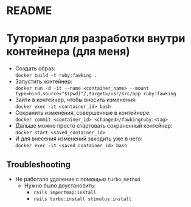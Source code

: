 # README
# Туториал для разработки внутри контейнера (для меня) 
- Создать образ: \
`docker build -t ruby:fawking .`
- Запустить контейнер: \
`docker run -d -it --name <container_name> --mount type=bind,source="$(pwd)"/,target=/usr/src/app ruby:fawking`
- Зайти в контейнер, чтобы вносить изменения: \
`docker exec -it <container_id> bash`
- Сохранить изменения, совершенные в контейнере: \
`docker commit <container_id> <changed>/fawkingruby:<tag>`
- Дальше можно просто стартовать сохраненный контейнер:\
`docker start <saved_container_id>`
- И для внесения изменений заходить уже в него: \
`docker exec -it <saved_container_id> bash`

## Troubleshooting
- Не работало удаление с помощью `turbo_method`
  - Нужно было доустановить:
    - `rails importmap:install`
    - `rails turbo:install stimulus:install`